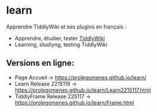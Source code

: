 # learn

Apprendre TiddlyWiki et ses plugins en français :

* Apprendre, étudier, tester  [TiddlyWiki](https://tiddlywiki.com/)
* Learning, studiyng, testing TiddlyWiki

## Versions en ligne: 

- Page Accueil -> https://prolegomenes.github.io/learn/
- Learn Release 2215119 -> https://prolegomenes.github.io/learn/Learn2215117.html
- TiddlyFrame Release 225117 -> https://prolegomenes.github.io/learn/Frame.html
